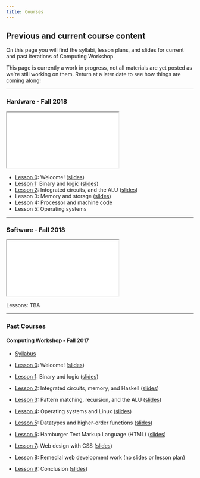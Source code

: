 ```yaml
---
title: Courses
---
```


## Previous and current course content

On this page you will find the syllabi, lesson plans, and slides for current
and past iterations of Computing Workshop.

This page is currently a work in progress, not all materials are yet posted as
we're still working on them. Return at a later date to see how things are coming along!

___

### Hardware - Fall 2018

<iframe class="lp" src="lessons/F18/hw-syllabus/hw-syllabus.pdf"></iframe>

* [Lesson 0](/lessons/F18/hw-0/plan/0-lp.pdf): Welcome! ([slides](/lessons/F18/hw-0/slides/cw-0.pdf))
* [Lesson 1](): Binary and logic ([slides](/lessons/F18/hw-1/slides/cw-1.pdf))
* [Lesson 2](): Integrated circuits, and the ALU ([slides](/lessons/F18/hw-2/slides/cw-2.pdf))
* Lesson 3: Memory and storage ([slides](/lessons/F18/hw-3/slides/cw-3.pdf))
* Lesson 4: Processor and machine code
* Lesson 5: Operating systems

---


### Software - Fall 2018

<iframe class="lp" src="lessons/F18/sw-syllabus/sw-syllabus.pdf"></iframe>

Lessons: TBA

---

### Past Courses

#### Computing Workshop - Fall 2017

* [Syllabus](/lessons/F17/syllabus/syllabus.pdf)

* [Lesson 0](/lessons/F17/0/plan/0-lp.pdf): Welcome! ([slides](/lessons/F17/0/slides.pdf))
* [Lesson 1](/lessons/F17/1/plan/1-lp.pdf): Binary and logic ([slides](/lessons/F17/1/slides.pdf))
* [Lesson 2](/lessons/F17/2/plan/2-lp.pdf): Integrated circuits, memory, and Haskell ([slides](/lessons/F17/2/slides.pdf))
* [Lesson 3](/lessons/F17/3/plan/3-lp.pdf): Pattern matching, recursion, and the ALU ([slides](/lessons/F17/3/slides.pdf))
* [Lesson 4](/lessons/F17/4/plan/4-lp.pdf): Operating systems and Linux ([slides](/lessons/F17/4/slides.pdf))
* [Lesson 5](/lessons/F17/5/plan/5-lp.pdf): Datatypes and higher-order functions ([slides](/lessons/F17/5/slides.pdf))
* [Lesson 6](/lessons/F17/6/plan/6-lp.pdf): Hamburger Text Markup Language (HTML) ([slides](/lessons/F17/6/slides.pdf))
* [Lesson 7](/lessons/F17/7/plan/7-lp.pdf): Web design with CSS ([slides](/lessons/F17/7/slides.pdf))
* Lesson 8: Remedial web development work (no slides or lesson plan)
* [Lesson 9](/lessons/F17/9/plan/9-lp.pdf): Conclusion ([slides](/lessons/F17/9/slides.pdf))
